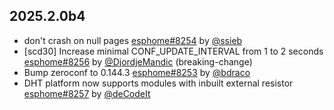 ## 2025.2.0b4

- don't crash on null pages [esphome#8254](https://github.com/esphome/esphome/pull/8254) by [@ssieb](https://github.com/ssieb)
- [scd30] Increase minimal CONF_UPDATE_INTERVAL from 1 to 2 seconds [esphome#8256](https://github.com/esphome/esphome/pull/8256) by [@DjordjeMandic](https://github.com/DjordjeMandic) (breaking-change)
- Bump zeroconf to 0.144.3 [esphome#8253](https://github.com/esphome/esphome/pull/8253) by [@bdraco](https://github.com/bdraco)
- DHT platform now supports modules with inbuilt external resistor [esphome#8257](https://github.com/esphome/esphome/pull/8257) by [@deCodeIt](https://github.com/deCodeIt)

